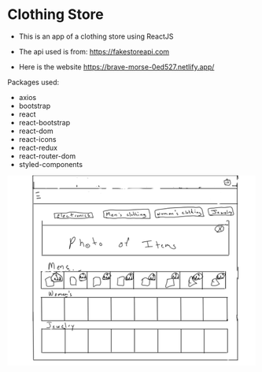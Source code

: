 # Clothing Store

- This is an app of a clothing store using ReactJS

- The api used is from: https://fakestoreapi.com
- Here is the website https://brave-morse-0ed527.netlify.app/

Packages used:

- axios
- bootstrap
- react
- react-bootstrap
- react-dom
- react-icons
- react-redux
- react-router-dom
- styled-components

![This Is My Wireframe](public/wireframe.png?raw=true "Wireframe")
